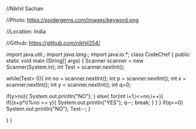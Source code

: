 //Nikhil Sachan

//Photo: https://spidergems.com/images/keyword.png

//Location: India

//Github: https://github.com/nikhil254/

import java.util.*;
import java.lang.*;
import java.io.*;
class CodeChef
{
 public static void main (String[] args)
 {
  Scanner scanner = new Scanner(System.in);
  int Test = scanner.nextInt();
  
  while(Test> 0){
  int no = scanner.nextInt();
  int p = scanner.nextInt();
  int x = scanner.nextInt();
  int y = scanner.nextInt();
  int q=0;
  
  if(y>no){
      System.out.println("NO");
  }
  else{
      for(int i=1;i<=no;i++){
          if((x+p*i)%no == y){
             System.out.println("YES");
             q--;
             break;
          }
      }
  }
  if(q==0)
     System.out.println("NO");
Test--;
  }
  
 }
}
